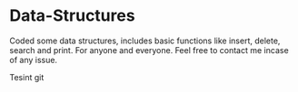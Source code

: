 # Data-Structures
Coded some data structures, includes basic functions like insert, delete, search and print.
For anyone and everyone.
Feel free to contact me incase of any issue.


Tesint git